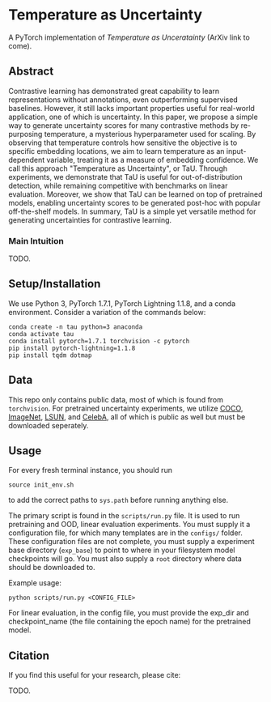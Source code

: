 # Temperature as Uncertainty

A PyTorch implementation of *Temperature as Unceratainty* (ArXiv link to come).

## Abstract 

Contrastive learning has demonstrated great capability to learn representations without annotations, even outperforming supervised baselines. However, it still lacks important properties useful for real-world application, one of which is uncertainty. In this paper, we propose a simple way to generate uncertainty scores for many contrastive methods by re-purposing temperature, a mysterious hyperparameter used for scaling. By observing that temperature controls how sensitive the objective is to specific embedding locations, we aim to learn temperature as an input-dependent variable, treating it as a measure of embedding confidence. We call this approach "Temperature as Uncertainty", or TaU. Through experiments, we demonstrate that TaU is useful for out-of-distribution detection, while remaining competitive with benchmarks on linear evaluation.  Moreover, we show that TaU can be learned on top of pretrained models, enabling uncertainty scores to be generated post-hoc with popular off-the-shelf models. In summary, TaU is a simple yet versatile method for generating uncertainties for contrastive learning.

### Main Intuition

TODO.

## Setup/Installation

We use Python 3, PyTorch 1.7.1, PyTorch Lightning 1.1.8, and a conda environment. Consider a variation of the commands below:

```
conda create -n tau python=3 anaconda
conda activate tau
conda install pytorch=1.7.1 torchvision -c pytorch
pip install pytorch-lightning=1.1.8
pip install tqdm dotmap
```

## Data

This repo only contains public data, most of which is found from `torchvision`. For pretrained uncertainty experiments, we utilize [COCO](https://cocodataset.org/#home), [ImageNet](https://www.image-net.org/), [LSUN](https://www.yf.io/p/lsun), and [CelebA](http://mmlab.ie.cuhk.edu.hk/projects/CelebA.html), all of which is public as well but must be downloaded seperately. 

## Usage

For every fresh terminal instance, you should run
```
source init_env.sh
```
to add the correct paths to `sys.path` before running anything else.

The primary script is found in the `scripts/run.py` file. It is used to run pretraining and OOD, linear evaluation experiments. You must supply it a configuration file, for which many templates are in the `configs/` folder. These configuration files are not complete, you must supply a experiment base directory (`exp_base`) to point to where in your filesystem model checkpoints will go. You must also supply a `root` directory where data should be downloaded to.

Example usage:

```
python scripts/run.py <CONFIG_FILE>
```

For linear evaluation, in the config file, you must provide the exp_dir and checkpoint_name (the file containing the epoch name) for the pretrained model.

## Citation

If you find this useful for your research, please cite:

TODO.
